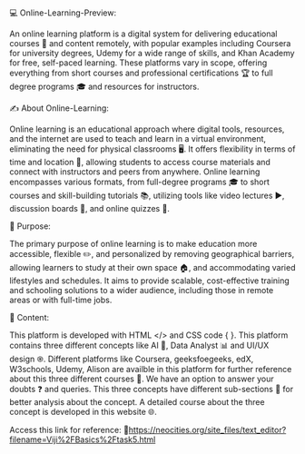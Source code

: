  💻 Online-Learning-Preview:

 An online learning platform is a digital system for delivering educational courses 📘 and content remotely, with popular examples including Coursera for university degrees, Udemy for a wide range of skills, and Khan Academy for free, self-paced learning. 
 These platforms vary in scope, offering everything from short courses and professional certifications 🏆 to full degree programs 🎓 and resources for instructors. 
 

 ✍️ About Online-Learning:

 Online learning is an educational approach where digital tools, resources, and the internet are used to teach and learn in a virtual environment, eliminating the need for physical classrooms 🖥️.
 It offers flexibility in terms of time and location 📌, allowing students to access course materials and connect with instructors and peers from anywhere.
  Online learning encompasses various formats, from full-degree programs 🎓 to short courses and skill-building tutorials 📚, utilizing tools like video lectures ▶️, discussion boards 📝, and online quizzes 🧠.

  📌 Purpose:

  The primary purpose of online learning is to make education more accessible, flexible ✏️, and personalized by removing geographical barriers, allowing learners to study at their own space 🏠, and accommodating varied lifestyles and schedules. 
  It aims to provide scalable, cost-effective training and schooling solutions to a wider audience, including those in remote areas or with full-time jobs.

 📝 Content:

  This platform is developed with HTML </> and CSS code { }.
  This platform contains three different concepts like AI 🤖,  Data Analyst 📊 and UI/UX design ֎.
  Different platforms like Coursera, geeksfoegeeks, edX, W3schools, Udemy, Alison are availble in this platform for further reference about this three different courses 📖. 
  We have an option to answer your doubts ❓  and queries.
  This three concepts have different sub-sections 📑 for better analysis about the concept.
  A detailed course about the three concept is developed in this website 🌐.

  Access this link for reference: 🔗https://neocities.org/site_files/text_editor?filename=Viji%2FBasics%2Ftask5.html

